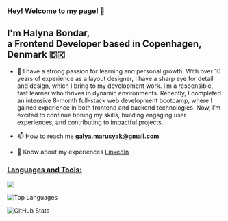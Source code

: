 ### Hey! Welcome to my page! 👋

## I'm Halyna Bondar, </br> a Frontend Developer based in Copenhagen, Denmark 🇩🇰

- 📝 I have a strong passion for learning and personal growth. With over 10 years of experience as a layout designer, I have a sharp eye for detail and design, which I bring to my development work. I’m a responsible, fast learner who thrives in dynamic environments. Recently, I completed an intensive 8-month full-stack web development bootcamp, where I gained experience in both frontend and backend technologies. Now, I’m excited to continue honing my skills, building engaging user experiences, and contributing to impactful projects.

- 📫 How to reach me **galya.marusyak@gmail.com**

- 📄 Know about my experiences [LinkedIn](https://www.linkedin.com/in/halyna-bondar-a5854b261/)

<p align="left">
  <span>
    <h3 style="text-decoration: underline;"><isn>Languages and Tools:</isn></h3>
    <img src="https://skillicons.dev/icons?i=html,css,javascript,tailwind,bootstrap,git,react,redux,nextjs,expressjs,nodejs,mysql,docker,figma,knex&perline=6" />
  </span>
</p>

![Top Languages](https://github-readme-stats.vercel.app/api/top-langs/?username=halynabondar&layout=compact&theme=tokyonight)

![GitHub Stats](https://github-readme-stats.vercel.app/api?username=halynabondar&show_icons=true&theme=tokyonight)
